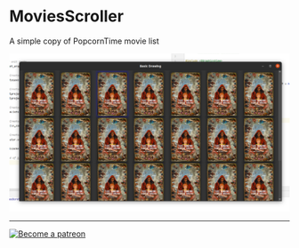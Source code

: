 # MoviesScroller
A simple copy of PopcornTime movie list

<div align="center">
	<img src="img/screenshot.png" alt="Screenshot">
</div>

----
<a class="imgpatreon" href="https://www.patreon.com/emmanuelmess" target="_blank">
<img alt="Become a patreon" src="https://user-images.githubusercontent.com/10991116/56376378-07065400-61de-11e9-9583-8ff2148aa41c.png" width=150px></a>
